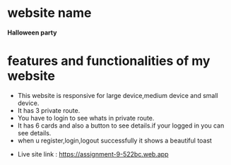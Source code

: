 

# website name 
**Halloween party**

# features and functionalities of my website

* This website is responsive for large device,medium device and small device.
* It has 3 private route.
* You have to login to see whats in private route.
* It has 6 cards and also a button to see details.if your logged in you can see details.
* when u register,login,logout  successfully it shows a beautiful toast

+ Live site link : https://assignment-9-522bc.web.app
